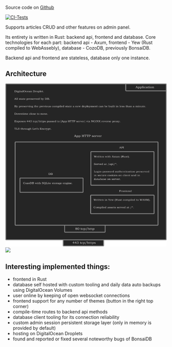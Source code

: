 Source code on <a href="https://github.com/phantie/wsite">Github</a>

[![CI-Tests](https://github.com/phantie/wsite/actions/workflows/testing.yml/badge.svg)](https://github.com/phantie/wsite/actions/workflows/testing.yml)

Supports articles CRUD and other features on admin panel.

Its entirety is written in Rust: backend api, frontend and database. Core technologies for each part: backend api - Axum, frontend - Yew (Rust compiled to WebAssebly), database - CozoDB, previously BonsaiDB.

Backend api and frontend are stateless, database only one instance.

Architecture
---------------
<!-- accessed from github, the second link should fail due to 404. accessed from deployment, the first should fail due to CORB -->
![](https://github.com/phantie/wsite/blob/master/backend/static/app-system-diagram.png)
![](/api/static/app-system-diagram.png)


Interesting implemented things:
--------------------------------------
- frontend in Rust
- database self hosted with custom tooling and daily data auto backups using DigitalOcean Volumes
- user online by keeping of open websocket connections
- frontend support for any number of themes (button in the right top corner)
- compile-time routes to backend api methods
- database client tooling for its connection reliability
- custom admin session persistent storage layer (only in memory is provided by default)
- hosting on DigitalOcean Droplets
- found and reported or fixed several noteworthy bugs of BonsaiDB
